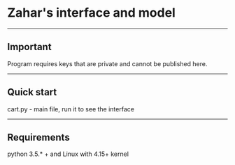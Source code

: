 # Zahar's interface and model
___
## Important
Program requires keys that are private and cannot be published here.
___
## Quick start
cart.py - main file, run it to see the interface
___
## Requirements
python 3.5.* + and Linux with 4.15+ kernel

